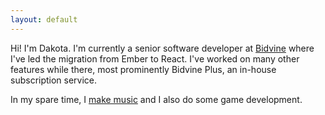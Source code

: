 ```yaml
---
layout: default
---
```


Hi! I'm Dakota. I'm currently a senior software developer at [Bidvine](https://www.bidvine.com/) where I've led the migration from Ember to React. I've worked on many other features while there, most prominently Bidvine Plus, an in-house subscription service.

In my spare time, I [make music](https://dak-music.bandcamp.com/) and I also do some game development.
